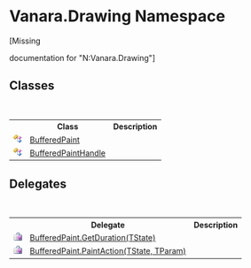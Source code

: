 # Vanara.Drawing Namespace
 

\[Missing <summary> documentation for "N:Vanara.Drawing"\]


## Classes
&nbsp;<table><tr><th></th><th>Class</th><th>Description</th></tr><tr><td>![Public class](media/pubclass.gif "Public class")</td><td><a href="e607545b-a9c2-d739-92ec-116afcabd9d2">BufferedPaint</a></td><td /></tr><tr><td>![Public class](media/pubclass.gif "Public class")</td><td><a href="a766067f-9273-1b1c-b2bd-4a3f400fb603">BufferedPaintHandle</a></td><td /></tr></table>

## Delegates
&nbsp;<table><tr><th></th><th>Delegate</th><th>Description</th></tr><tr><td>![Public delegate](media/pubdelegate.gif "Public delegate")</td><td><a href="85cdaa23-5e70-f848-bd02-eb9caa117126">BufferedPaint.GetDuration(TState)</a></td><td /></tr><tr><td>![Public delegate](media/pubdelegate.gif "Public delegate")</td><td><a href="4fc8b222-7728-7dd2-6490-b0b5b8e1479c">BufferedPaint.PaintAction(TState, TParam)</a></td><td /></tr></table>&nbsp;

